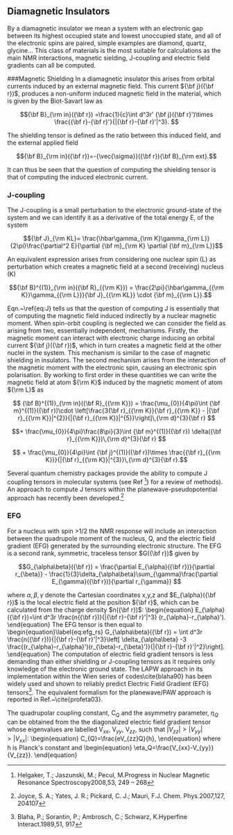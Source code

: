 
## Diamagnetic Insulators
By a diamagnetic insulator we mean a system with an electronic gap between its highest occupied state and lowest unoccupied state, and all of the electronic spins are paired, simple examples are diamond, quartz, glycine… This class of materials is the most suitable for calculations as the main NMR interactions, magnetic sielding, J-coupling and electric field gradients can all be computed.

###Magnetic Shielding
In a diamagnetic insulator this arises from orbital currents induced by an external magnetic field. This current ${\bf j}({\bf r})$,
 produces a non-uniform induced magnetic field in the material, 
which is given by the Biot-Savart law as 


$${\bf B}_{\rm in}({\bf r})
=\frac{1}{c}\int d^3r' {\bf j}({\bf r}')\times \frac{{\bf
    r}-{\bf r}'}{|{\bf r}-{\bf r}'|^3}. $$


The shielding tensor is defined as the ratio between this
induced field, and the external applied field 

$${\bf B}_{\rm in}({\bf r})=-{\vec{\sigma}}({\bf r}){\bf B}_{\rm
  ext}.$$

It can thus be seen that the question of computing the shielding tensor is that of computing the induced electronic current. 

### J-coupling
The J-coupling is a small
perturbation to the electronic ground-state of the system and we can
identify it as a derivative of the total energy E, of the system 

$${\bf J}_{\rm KL}= \frac{\hbar\gamma_{\rm K}\gamma_{\rm
    L}}{2\pi}\frac{\partial^2 E}{\partial {\bf m}_{\rm K} \partial
  {\bf m}_{\rm L}}$$

An equivalent expression arises from considering one nuclear spin (L) as perturbation which creates a magnetic field at a second (receiving) nucleus (K)

$${\bf B}^{(1)}_{\rm in}({\bf R}_{{\rm K}})  = \frac{2\pi}{\hbar\gamma_{{\rm K}}\gamma_{{\rm L}}}{\bf
  J}_{{\rm KL}} \cdot {\bf m}_{{\rm L}}.$$

Eqn.~\ref{eq:J} tells us that the question of computing J is essentially
that of computing the magnetic field induced indirectly by a nuclear magnetic moment.
When spin-orbit coupling is neglected we can consider the field as
arising from two, essentially independent, mechanisms. Firstly, the
magnetic moment can interact with electronic charge inducing an orbital
current ${\bf j}({\bf r})$,  which in turn creates a magnetic field at the other nuclei in
the system. This mechanism is similar to the case of magnetic shielding
in insulators. The second mechanism arises from the
interaction of the magnetic moment with the electronic spin, causing an
electronic  spin polarisation. 
By working to first order in these quantities we can write the magnetic field 
at atom ${\rm K}$ induced by the magnetic moment of atom ${\rm L}$ as

$$
{\bf B}^{(1)}_{\rm in}({\bf R}_{{\rm K}})  =  \frac{\mu_{0}}{4\pi}\int 
{\bf m}^{(1)}({\bf r})\cdot \left[\frac{3{\bf r}_{{\rm K}}{\bf r}_{{\rm K}} - 
|{\bf r}_{{\rm K}}|^{2}}{|{\bf r}_{{\rm K}}|^{5}}\right]\,{\rm
d}^{3}{\bf r} $$

$$+  \frac{\mu_{0}}{4\pi}\frac{8\pi}{3}\int {\bf m}^{(1)}({\bf r})
\delta({\bf r}_{{\rm K}})\,{\rm d}^{3}{\bf r} $$

$$ +  \frac{\mu_{0}}{4\pi}\int {\bf j}^{(1)}({\bf r})\times
\frac{{\bf r}_{{\rm K}}}{|{\bf r}_{{\rm K}}|^{3}}\,{\rm d}^{3}{\bf r}.$$

Several quantum chemistry packages provide the ability to compute J
coupling tensors in molecular systems (see Ref [^2]} for
a review of methods). An approach to compute J tensors within the planewave-pseudopotential approach has recently been developed.[^3]
[^2]: Helgaker, T.; Jaszunski, M.; Pecul, M.Progress in Nuclear Magnetic Resonance Spectroscopy2008,53, 249 – 268
[^3]:Joyce, S. A.; Yates, J. R.; Pickard, C. J.; Mauri, F.J. Chem. Phys.2007,127, 204107

### EFG
For a nucleus with spin $>$1/2 the NMR response will
 include an interaction between the quadrupole moment of the nucleus, Q,
 and the electric field gradient (EFG) generated by the surrounding
 electronic structure. The EFG is a second rank, symmetric, traceless tensor $G({\bf r})$
 given by 

$$G_{\alpha\beta}({\bf r}) = \frac{\partial E_{\alpha}({\bf r})}{\partial  r_{\beta}} -
\frac{1}{3}\delta_{\alpha\beta}\sum_{\gamma}\frac{\partial
  E_{\gamma}({\bf r})}{\partial r_{\gamma}} $$

where $\alpha,\beta,\gamma$ denote the Cartesian coordinates x,y,z and
$E_{\alpha}({\bf r})$ is the local electric field at the position ${\bf
  r}$, which can be calculated from the charge density $n({\bf r})$:
\begin{equation}
E_{\alpha}({\bf r})=\int d^3r \frac{n({\bf r})}{|{\bf r}-{\bf r}'|^3} (r_{\alpha}-r_{\alpha}').
\end{equation}
The EFG tensor is then equal to
\begin{equation}\label{eq:efg_rs}
G_{\alpha\beta}({\bf r}) = \int d^3r \frac{n({\bf r})}{|{\bf r}-{\bf
    r}'|^3}\left[ \delta_{\alpha\beta} -3
  \frac{(r_{\alpha}-r_{\alpha}')(r_{\beta}-r_{\beta}')}{|{\bf r}-{\bf
      r}'|^2}\right]. 
\end{equation}
The computation of electric field gradient tensors is less demanding than
either shielding or J-coupling tensors as it
requires only knowledge of the electronic ground state.
The LAPW approach in its implementation within the Wien
series of codes\cite{blaha90} has been widely used and shown to reliably predict
Electric Field Gradient (EFG) tensors[^1]. The equivalent
formalism for the planewave/PAW approach is reported in Ref.~\cite{profeta03}.
[^1]: Blaha, P.; Sorantin, P.; Ambrosch, C.; Schwarz, K.Hyperfine Interact.1989,51, 917

 The quadrupolar coupling constant, C$_Q$ and the asymmetry
 parameter, $\eta_Q$ can be obtained from the  the diagonalized electric
 field gradient tensor whose eigenvalues are 
 labelled V$_{xx}$, V$_{yy}$, V$_{zz}$, such that $|V_{zz}|>|V_{yy}|>|V_{xx}|$:
\begin{equation}
C_{Q}=\frac{eV_{zz}Q}{h}, 
\end{equation}
where h is Planck's constant and
\begin{equation}
\eta_Q=\frac{V_{xx}-V_{yy}}{V_{zz}}.
\end{equation}
